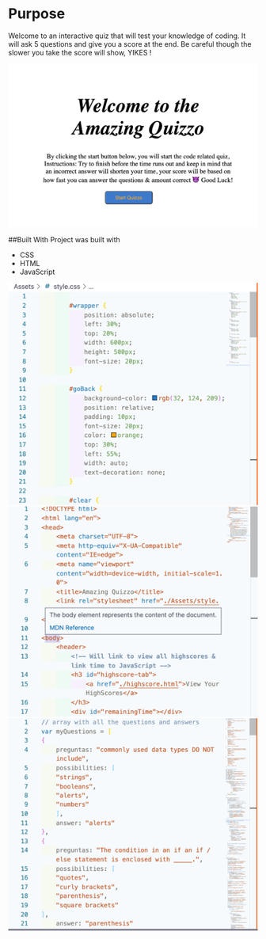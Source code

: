 # Purpose
Welcome to an interactive quiz that will test your knowledge of coding. It will ask 5 questions and give you a score at the end. Be careful though the slower you take the score will show, YIKES ! 

![Screenshot of Amazing Quizzo's Code](/Assets/images/preview.png)

##Built With
Project was built with 
- CSS
- HTML 
- JavaScript

![Screenshot of Amazing Quizzo's Code](/Assets/images/css.png)
![Screenshot of Amazing Quizzo's Code](/Assets/images/html.png)
![Screenshot of Amazing Quizzo's Code](/Assets/images/js.png)

